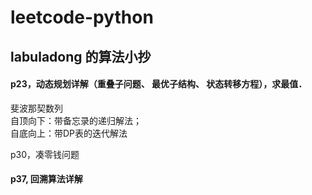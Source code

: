 # leetcode-python

## labuladong 的算法小抄

#### p23，动态规划详解（重叠⼦问题、 最优⼦结构、 状态转移⽅程），求最值．<p>
斐波那契数列</br>
自顶向下：带备忘录的递归解法；</br>
自底向上：带DP表的迭代解法

p30，凑零钱问题

#### p37, 回溯算法详解<p>
